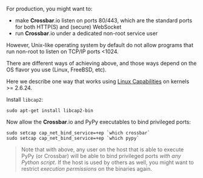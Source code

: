 For production, you might want to:

* make **Crossbar**.io listen on ports 80/443, which are the standard ports for both HTTP(S) and (secure) WebSocket
* run **Crossbar**.io under a dedicated non-root service user

However, Unix-like operating system by default do not allow programs that run non-root to listen on TCP/IP ports <1024.

There are different ways of achieving above, and those ways depend on the OS flavor you use (Linux, FreeBSD, etc).

Here we describe one way that works using [Linux Capabilities](http://linux.die.net/man/7/capabilities) on kernels >= 2.6.24.

Install `libcap2`:

```
sudo apt-get install libcap2-bin
```

Now allow the **Crossbar**.io and PyPy executables to bind privileged ports:

```
sudo setcap cap_net_bind_service=+ep `which crossbar`
sudo setcap cap_net_bind_service=+ep `which pypy`
```

> Note that with above, any user on the host that is able to execute PyPy (or Crossbar) will be able to bind privileged ports *with any Python script*. If the host is used by others as well, you might want to restrict *execution permissions* on the binaries again.